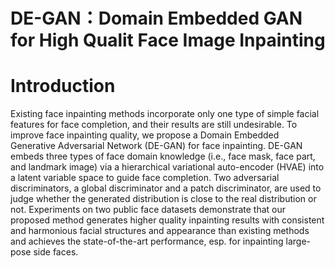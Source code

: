 # DE-GAN：Domain Embedded GAN for High Qualit Face Image Inpainting

# Introduction

Existing face inpainting methods incorporate only one type of simple facial features for face completion, and their results are still undesirable. To improve face inpainting quality, we propose a Domain Embedded Generative Adversarial Network (DE-GAN) for face inpainting.
DE-GAN embeds three types of face domain knowledge (i.e., face mask, face part, and landmark image) via a hierarchical variational auto-encoder (HVAE) into a latent variable space to guide face completion. Two adversarial discriminators, a global discriminator and a patch discriminator, are used to judge whether the generated distribution is close to the real distribution or not.
Experiments on two public face datasets demonstrate that our proposed method generates higher quality inpainting results with consistent and harmonious facial structures and appearance than existing methods and achieves the state-of-the-art performance, esp. for inpainting large-pose side faces.

